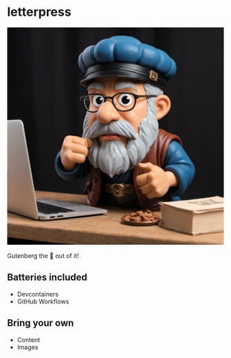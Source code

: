 # letterpress

![gutenberg](figures/gutenberg.jpg "Gutenberg")

Gutenberg the 💩 out of it!

## Batteries included

- Devcontainers
- GitHub Workflows

## Bring your own

- Content
- Images
